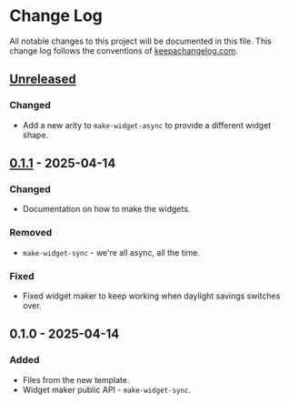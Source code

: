 # Change Log
All notable changes to this project will be documented in this file. This change log follows the conventions of [keepachangelog.com](http://keepachangelog.com/).

## [Unreleased]
### Changed
- Add a new arity to `make-widget-async` to provide a different widget shape.

## [0.1.1] - 2025-04-14
### Changed
- Documentation on how to make the widgets.

### Removed
- `make-widget-sync` - we're all async, all the time.

### Fixed
- Fixed widget maker to keep working when daylight savings switches over.

## 0.1.0 - 2025-04-14
### Added
- Files from the new template.
- Widget maker public API - `make-widget-sync`.

[Unreleased]: https://sourcehost.site/your-name/meta-steward/compare/0.1.1...HEAD
[0.1.1]: https://sourcehost.site/your-name/meta-steward/compare/0.1.0...0.1.1
